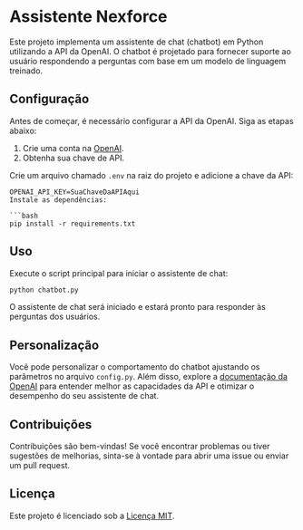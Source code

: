 # Assistente Nexforce

Este projeto implementa um assistente de chat (chatbot) em Python utilizando a API da OpenAI. O chatbot é projetado para fornecer suporte ao usuário respondendo a perguntas com base em um modelo de linguagem treinado.

## Configuração

Antes de começar, é necessário configurar a API da OpenAI. Siga as etapas abaixo:

1. Crie uma conta na [OpenAI](https://platform.openai.com/signup).
2. Obtenha sua chave de API.

Crie um arquivo chamado `.env` na raiz do projeto e adicione a chave da API:

```plaintext
OPENAI_API_KEY=SuaChaveDaAPIAqui
Instale as dependências:

```bash
pip install -r requirements.txt
```

## Uso

Execute o script principal para iniciar o assistente de chat:

```bash
python chatbot.py
```

O assistente de chat será iniciado e estará pronto para responder às perguntas dos usuários.

## Personalização

Você pode personalizar o comportamento do chatbot ajustando os parâmetros no arquivo `config.py`. Além disso, explore a [documentação da OpenAI](https://beta.openai.com/docs/) para entender melhor as capacidades da API e otimizar o desempenho do seu assistente de chat.

## Contribuições

Contribuições são bem-vindas! Se você encontrar problemas ou tiver sugestões de melhorias, sinta-se à vontade para abrir uma issue ou enviar um pull request.

## Licença

Este projeto é licenciado sob a [Licença MIT](LICENSE).
```

